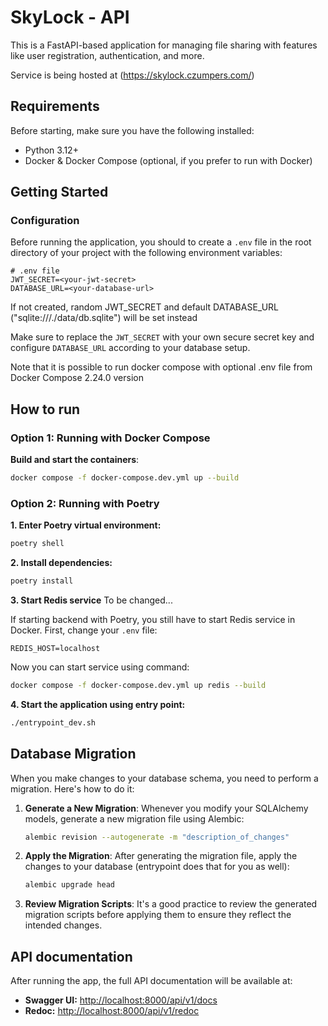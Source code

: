 # SkyLock - API

This is a FastAPI-based application for managing file sharing with features like user registration, authentication, and more.

Service is being hosted at (<https://skylock.czumpers.com/>)

## Requirements

Before starting, make sure you have the following installed:

- Python 3.12+
- Docker & Docker Compose (optional, if you prefer to run with Docker)

## Getting Started

### Configuration

Before running the application, you should to create a `.env` file in the root directory of your project with the following environment variables:

```dotenv
# .env file
JWT_SECRET=<your-jwt-secret>
DATABASE_URL=<your-database-url>
```

If not created, random JWT_SECRET and default DATABASE_URL ("sqlite:///./data/db.sqlite") will be set instead

Make sure to replace the `JWT_SECRET` with your own secure secret key and configure `DATABASE_URL` according to your database setup.

Note that it is possible to run docker compose with optional .env file from Docker Compose 2.24.0 version

## How to run

### Option 1: Running with Docker Compose

**Build and start the containers**:

```bash
docker compose -f docker-compose.dev.yml up --build
```

### Option 2: Running with Poetry

**1. Enter Poetry virtual environment:**

```bash
poetry shell
```

**2. Install dependencies:**

```bash
poetry install
```

**3. Start Redis service**
To be changed...

If starting backend with Poetry, you still have to start Redis service in Docker. First, change your `.env` file:
```
REDIS_HOST=localhost
```
Now you can start service using command:

```bash
docker compose -f docker-compose.dev.yml up redis --build
```


**4. Start the application using entry point:**

```bash
./entrypoint_dev.sh
```

## Database Migration

When you make changes to your database schema, you need to perform a migration. Here's how to do it:

1. **Generate a New Migration**: Whenever you modify your SQLAlchemy models, generate a new migration file using Alembic:

   ```bash
   alembic revision --autogenerate -m "description_of_changes"
   ```

2. **Apply the Migration**: After generating the migration file, apply the changes to your database (entrypoint does that for you as well):

   ```bash
   alembic upgrade head
   ```

3. **Review Migration Scripts**: It's a good practice to review the generated migration scripts before applying them to ensure they reflect the intended changes.

## API documentation

After running the app, the full API documentation will be available at:

- **Swagger UI:** <http://localhost:8000/api/v1/docs>
- **Redoc:** <http://localhost:8000/api/v1/redoc>
